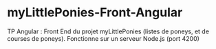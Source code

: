 # myLittlePonies-Front-Angular
TP Angular : Front End du projet myLittlePonies (listes de poneys, et de courses de poneys).
Fonctionne sur un serveur Node.js (port 4200)
